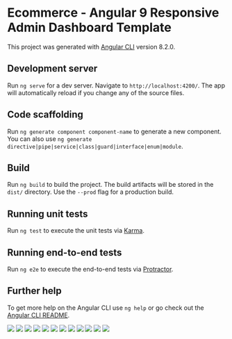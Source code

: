# Ecommerce -  Angular 9 Responsive Admin Dashboard Template 

This project was generated with [Angular CLI](https://github.com/angular/angular-cli) version 8.2.0.

## Development server

Run `ng serve` for a dev server. Navigate to `http://localhost:4200/`. The app will automatically reload if you change any of the source files.

## Code scaffolding

Run `ng generate component component-name` to generate a new component. You can also use `ng generate directive|pipe|service|class|guard|interface|enum|module`.

## Build

Run `ng build` to build the project. The build artifacts will be stored in the `dist/` directory. Use the `--prod` flag for a production build.

## Running unit tests

Run `ng test` to execute the unit tests via [Karma](https://karma-runner.github.io).

## Running end-to-end tests

Run `ng e2e` to execute the end-to-end tests via [Protractor](http://www.protractortest.org/).

## Further help

To get more help on the Angular CLI use `ng help` or go check out the [Angular CLI README](https://github.com/angular/angular-cli/blob/master/README.md).

![](https://i.ibb.co/5TXBW91/Screenshot-2020-10-23-Skote-Angular-9-Responsive-Admin-Dashboard-Template-1.png)
![](https://i.ibb.co/RPMMVgc/Screenshot-2020-10-23-Skote-Angular-9-Responsive-Admin-Dashboard-Template-2.png)
![](https://i.ibb.co/mh9shqH/Screenshot-2020-10-23-Skote-Angular-9-Responsive-Admin-Dashboard-Template-4.png)
![](https://i.ibb.co/rd300Py/Screenshot-2020-10-23-Skote-Angular-9-Responsive-Admin-Dashboard-Template-6.png)
![](https://i.ibb.co/txwsw8v/Screenshot-2020-10-23-Skote-Angular-9-Responsive-Admin-Dashboard-Template-8.png)
![](https://i.ibb.co/s9NmWt1/Screenshot-2020-10-23-Skote-Angular-9-Responsive-Admin-Dashboard-Template-9.png)
![](https://i.ibb.co/q5b3HGw/Screenshot-2020-10-23-Skote-Angular-9-Responsive-Admin-Dashboard-Template-10.png)
![](https://i.ibb.co/K5WKcFp/Screenshot-2020-10-23-Skote-Angular-9-Responsive-Admin-Dashboard-Template-13.png)
![](https://i.ibb.co/FnWVBqK/Screenshot-2020-10-23-Skote-Angular-9-Responsive-Admin-Dashboard-Template-14.png)
![](https://i.ibb.co/Z8g6M8V/Screenshot-2020-10-23-Skote-Angular-9-Responsive-Admin-Dashboard-Template-15.png)
![](https://i.ibb.co/HVBqyX5/Screenshot-2020-10-23-Skote-Angular-9-Responsive-Admin-Dashboard-Template-16.png)
![](https://i.ibb.co/FmXNhf1/Screenshot-2020-10-23-Skote-Angular-9-Responsive-Admin-Dashboard-Template-17.png)
